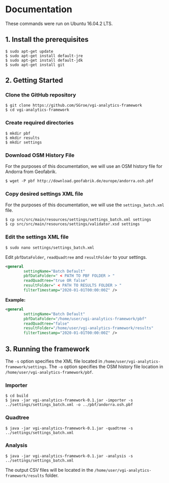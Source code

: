 # Documentation

These commands were run on Ubuntu 16.04.2 LTS.

## 1. Install the prerequisites

```
$ sudo apt-get update
$ sudo apt-get install default-jre
$ sudo apt-get install default-jdk
$ sudo apt-get install git
```

## 2. Getting Started

### Clone the GitHub repository

```
$ git clone https://github.com/SGroe/vgi-analytics-framework
$ cd vgi-analytics-framework
```

### Create required directories

```
$ mkdir pbf
$ mkdir results
$ mkdir settings
```

### Download OSM History File

For the purposes of this documentation, we will use an OSM history file for Andorra from Geofabrik.

```
$ wget -P pbf http://download.geofabrik.de/europe/andorra.osh.pbf
```
### Copy desired settings XML file

For the purposes of this documentation, we will use the ```settings_batch.xml``` file.

```
$ cp src/src/main/resources/settings/settings_batch.xml settings
$ cp src/src/main/resources/settings/validator.xsd settings
```
### Edit the settings XML file

```
$ sudo nano settings/settings_batch.xml
```

Edit ```pbfDataFolder```, ```readQuadtree``` and ```resultFolder``` to your settings.

```xml
<general
		settingName="Batch Default"
		pbfDataFolder=" < PATH TO PBF FOLDER > "
		readQuadtree="true OR false"
		resultFolder=" < PATH TO RESULTS FOLDER > "
		filterTimestamp="2020-01-01T00:00:00Z" />
```

**Example:**

```xml
<general
		settingName="Batch Default"
		pbfDataFolder="/home/user/vgi-analytics-framework/pbf"
		readQuadtree="false"
		resultFolder="/home/user/vgi-analytics-framework/results"
		filterTimestamp="2020-01-01T00:00:00Z" />
```
## 3. Running the framework

The ```-s``` option specifies the XML file located in ```/home/user/vgi-analytics-framework/settings```. The ```-o``` option specifies the OSM history file location in ```/home/user/vgi-analytics-framework/pbf```.

### Importer

```
$ cd build
$ java -jar vgi-analytics-framework-0.1.jar -importer -s ../settings/settings_batch.xml -o ../pbf/andorra.osh.pbf
```

### Quadtree
```
$ java -jar vgi-analytics-framework-0.1.jar -quadtree -s ../settings/settings_batch.xml
```

### Analysis
```
$ java -jar vgi-analytics-framework-0.1.jar -analysis -s ../settings/settings_batch.xml 
```

The output CSV files will be located in the ```/home/user/vgi-analytics-framework/results``` folder.
